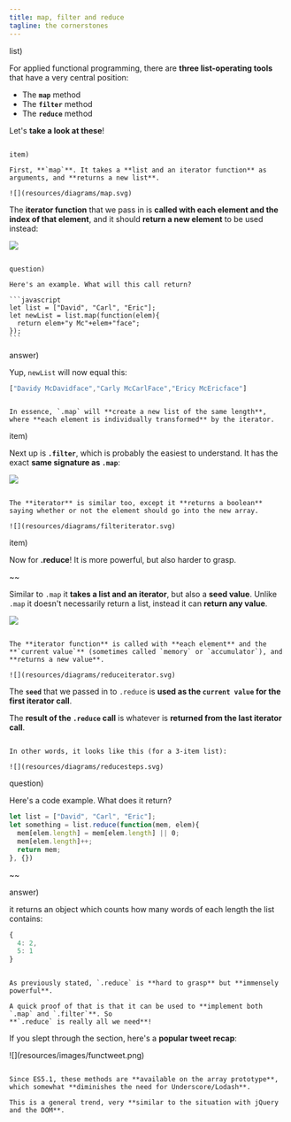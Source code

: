 ```yaml
---
title: map, filter and reduce
tagline: the cornerstones
---
```


list)

For applied functional programming, there are **three list-operating tools** that have a very central position:

* The **`map`** method
* The **`filter`** method
* The **`reduce`** method

Let's **take a look at these**!

~~~

item)

First, **`map`**. It takes a **list and an iterator function** as arguments, and **returns a new list**.

![](resources/diagrams/map.svg)

~~~

The **iterator function** that we pass in is **called with each element and the index of that element**, and it should **return a new element** to be used instead:

![](resources/diagrams/mapiterator.svg)

~~~

question)

Here's an example. What will this call return?

```javascript
let list = ["David", "Carl", "Eric"];
let newList = list.map(function(elem){
  return elem+"y Mc"+elem+"face";
});
```

~~~

answer)

Yup, `newList` will now equal this:

```javascript
["Davidy McDavidface","Carly McCarlFace","Ericy McEricface"]
```

~~~

In essence, `.map` will **create a new list of the same length**, where **each element is individually transformed** by the iterator.

~~~

item) 

Next up is **`.filter`**, which is probably the easiest to understand. It has the exact **same signature as `.map`**:

![](resources/diagrams/filter.svg)

~~~

The **iterator** is similar too, except it **returns a boolean** saying whether or not the element should go into the new array.

![](resources/diagrams/filteriterator.svg)

~~~

item) 

Now for **.reduce**! It is more powerful, but also harder to grasp.

~~

Similar to `.map` it **takes a list and an iterator**, but also a **seed value**. Unlike `.map` it doesn't necessarily return a list, instead it can **return any value**.

![](resources/diagrams/reduce.svg)

~~~

The **iterator function** is called with **each element** and the **`current value`** (sometimes called `memory` or `accumulator`), and **returns a new value**.

![](resources/diagrams/reduceiterator.svg)

~~~

The **`seed`** that we passed in to `.reduce` is **used as the `current value` for the first iterator call**.

The **result of the `.reduce` call** is whatever is **returned from the last iterator call**.

~~~

In other words, it looks like this (for a 3-item list):

![](resources/diagrams/reducesteps.svg)

~~~

question)

Here's a code example. What does it return?

```javascript
let list = ["David", "Carl", "Eric"];
let something = list.reduce(function(mem, elem){
  mem[elem.length] = mem[elem.length] || 0;
  mem[elem.length]++;
  return mem;
}, {})

```

~~

answer)

it returns an object which counts how many words of each length the list contains:

```javascript
{
  4: 2,
  5: 1 
}
```

~~~

As previously stated, `.reduce` is **hard to grasp** but **immensely powerful**.

A quick proof of that is that it can be used to **implement both `.map` and `.filter`**. So 
**`.reduce` is really all we need**!

~~~

If you slept through the section, here's a **popular tweet recap**:

<div style="display: inline-block; width: 300px;">
![](resources/images/functweet.png)
</div>

~~~~

Since ES5.1, these methods are **available on the array prototype**, which somewhat **diminishes the need for Underscore/Lodash**.

This is a general trend, very **similar to the situation with jQuery and the DOM**.
